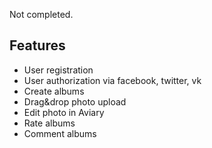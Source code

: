 Not completed.

## Features
- User registration
- User authorization via facebook, twitter, vk
- Create albums
- Drag&drop photo upload
- Edit photo in Aviary
- Rate albums
- Comment albums
